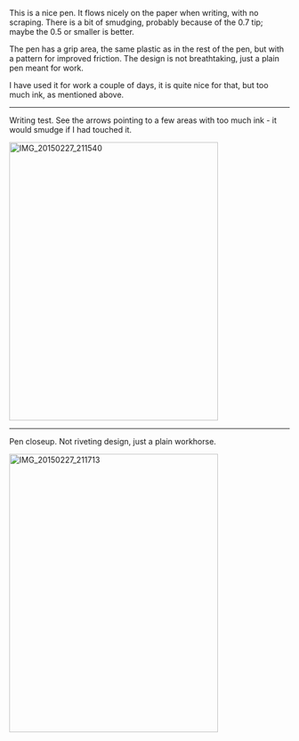 This is a nice pen. It flows nicely on the paper when writing, with no
scraping. There is a bit of smudging, probably because of the 0.7 tip;
maybe the 0.5 or smaller is better.

The pen has a grip area, the same plastic as in the rest of the pen,
but with a pattern for improved friction. The design is not breathtaking,
just a plain pen meant for work.

I have used it for work a couple of days, it is quite nice for that,
but too much ink, as mentioned above.

---
Writing test. See the arrows pointing to a few areas with too much ink -
it would smudge if I had touched it.

<a href="https://www.flickr.com/photos/131463957@N06/16664411662" title="IMG_20150227_211540 by Silent Norwegian, on Flickr"><img src="https://farm9.staticflickr.com/8613/16664411662_a9b8727807.jpg" width="375" height="500" alt="IMG_20150227_211540"></a>

---
Pen closeup. Not riveting design, just a plain workhorse.

<a href="https://www.flickr.com/photos/131463957@N06/16664411702" title="IMG_20150227_211713 by Silent Norwegian, on Flickr"><img src="https://farm9.staticflickr.com/8656/16664411702_29b762e447.jpg" width="375" height="500" alt="IMG_20150227_211713"></a>

